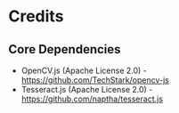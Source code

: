 # Credits

## Core Dependencies

  * OpenCV.js (Apache License 2.0) - https://github.com/TechStark/opencv-js
  * Tesseract.js (Apache License 2.0) - https://github.com/naptha/tesseract.js

